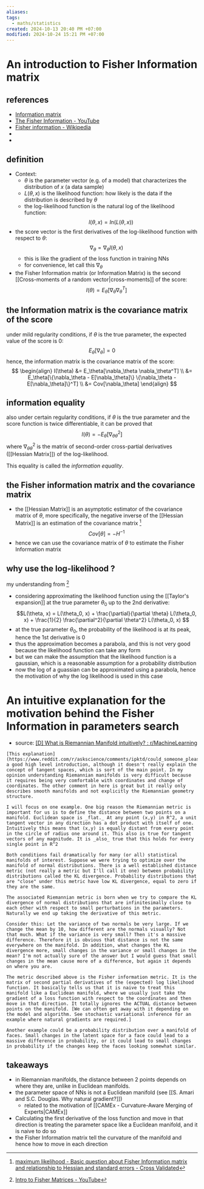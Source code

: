 ```yaml
---
aliases: 
tags:
  - maths/statistics
created: 2024-10-13 20:40 PM +07:00
modified: 2024-10-24 15:21 PM +07:00
---
```

# An introduction to Fisher Information matrix
## references
- [Information matrix](https://www.statlect.com/glossary/information-matrix)
- [The Fisher Information - YouTube](https://www.youtube.com/watch?v=pneluWj-U-o)
- [Fisher information - Wikipedia](https://en.wikipedia.org/wiki/Fisher_information)
- [^1]: [Intro to Fisher Matrices - YouTube](https://www.youtube.com/watch?v=m62I5_ow3O8)
- [^2]: [maximum likelihood - Basic question about Fisher Information matrix and relationship to Hessian and standard errors - Cross Validated](https://stats.stackexchange.com/questions/68080/basic-question-about-fisher-information-matrix-and-relationship-to-hessian-and-s?rq=1)
## definition
- Context:
	- $\theta$ is the parameter vector (e.g. of a model) that characterizes the distribution of $x$ (a data sample)
	- $L(\theta, x)$ is the likelihood function: how likely is the data if the distribution is described by $\theta$
	- the log-likelihood function is the natural log of the likelihood function: $$l(\theta, x) = ln(L(\theta, x))$$
- the score vector is the first derivatives of the log-likelihood function with respect to $\theta$: 
  $$\nabla_\theta = \nabla_\theta l(\theta, x)$$
	- this is like the gradient of the loss function in training NNs
	- for convenience, let call this $\nabla_\theta$
- the Fisher Information matrix (or Information Matrix) is the second [[Cross-moments of a random vector|cross-moments]] of the score:
  $$I(\theta) = E_\theta[\nabla_\theta \nabla_\theta^T]$$
## the Information matrix is the covariance matrix of the score 
under mild regularity conditions, if $\theta$ is the true parameter, the expected value of the score is 0:
  $$E_\theta[\nabla_\theta] = 0$$
  hence, the information matrix is the covariance matrix of the score:
  $$
  \begin{align} 
  I(\theta) 
  &= E_\theta[\nabla_\theta \nabla_\theta^T] \\
  &= E_\theta[\{\nabla_\theta - E[\nabla_\theta]\} \{\nabla_\theta - E[\nabla_\theta]\}^T] \\
  &= Cov[\nabla_\theta]
  \end{align}
  $$
  
## information equality
also under certain regularity conditions, if $\theta$ is the true parameter and the score function is twice differentiable, it can be proved that
$$I(\theta) =  -E_\theta[\nabla^2_{\theta\theta}]$$
where $\nabla^2_{\theta\theta}$ is the matrix of second-order cross-partial derivatives ([[Hessian Matrix]]) of the log-likelihood.

This equality is called the *information equality*.

## the Fisher information matrix and the covariance matrix
- the [[Hessian Matrix]] is an asymptotic estimator of the covariance matrix of $\theta$, more specifically, the negative inverse of the [[Hessian Matrix]] is an estimation of the covariance matrix [^2]
  $$Cov[\theta] = -H^{-1}$$
- hence we can use the covariance matrix of $\theta$ to estimate the Fisher Information matrix
## why use the log-likelihood ?
my understanding from [^1]
- considering approximating the likelihood function using the [[Taylor's expansion]] at the true parameter $\theta_0$ up to the 2nd derivative:
  $$L(\theta, x) = L(\theta_0, x) + \frac{\partial}{\partial \theta} L(\theta_0, x) + \frac{1}{2} \frac{\partial^2}{\partial \theta^2} L(\theta_0, x) $$
- at the true parameter $\theta_0$, the probability of the likelihood is at its peak, hence the 1st derivative is 0
- thus the approximation becomes a parabola, and this is not very good because the likelihood function can take any form
- but we can make the assumption that the likelihood function is a gaussian, which is a reasonable assumption for a probability distribution
- now the log of a guassian can be approximated using a parabola, hence the motivation of why the log likelihood is used in this case
# An intuitive explanation for the motivation behind the Fisher Information in parameters search
- source: [[D] What is Riemannian Manifold intuitively? : r/MachineLearning](https://www.reddit.com/r/MachineLearning/comments/qukghv/comment/hkr525b/?utm_source=share&utm_medium=web3x&utm_name=web3xcss&utm_term=1&utm_content=share_button)
```ad-quote
[This explanation](https://www.reddit.com/r/askscience/comments/ipktd/could_someone_please_explain_metric_tensor_to_me/) is a good high level introduction, although it doesn't really explain the concept of tangent spaces, which is sort of the main point. In my opinion understanding Riemannian manifolds is very difficult because it requires being very comfortable with coordinates and change of coordinates. The other comment in here is great but it really only describes smooth manifolds and not explicitly the Riemannian geometry structure.

I will focus on one example. One big reason the Riemannian metric is important for us is to define the distance between two points on a manifold. Euclidean space is _flat._ At any point (x,y) in R^2, a unit tangent vector in any direction has a dot product with itself of one. Intuitively this means that (x,y) is equally distant from every point in the circle of radius one around it. This also is true for tangent vectors of any magnitude. It is _also_ true that this holds for every single point in R^2

Both conditions fail dramatically for many (or all) statistical manifolds of interest. Suppose we were trying to optimize over the manifold of normal distributions. There is a well established distance metric (not really a metric but I'll call it one) between probability distributions called the KL divergence. Probability distributions that are "close" under this metric have low KL divergence, equal to zero if they are the same.

The associated Riemannian metric is born when we try to compare the KL divergence of normal distributions that are infinitesimally close to each other with respect to small perturbations in the parameters. Naturally we end up taking the derivative of this metric.

Consider this: Let the variance of two normals be very large. If we change the mean by 10, how different are the normals visually? Not that much. What if the variance is very small? Then it's a massive difference. Therefore it is obvious that distance is not the same everywhere on the manifold. In addition, what changes the KL divergence more, small changes in the variance or small changes in the mean? I'm not actually sure of the answer but I would guess that small changes in the mean cause more of a difference, but again it depends on where you are.

The metric described above is the Fisher information metric. It is the matrix of second partial derivatives of the (expected) log likelihood function. It basically tells us that it is naive to treat this manifold like a Euclidean manifold, where we usually just take the gradient of a loss function with respect to the coordinates and then move in that direction. It totally ignores the ACTUAL distance between points on the manifold. [We can often get away with it depending on the model and algorithm. See stochastic variational inference for an example where natural gradients are required.]

Another example could be a probability distribution over a manifold of faces. Small changes in the latent space for a face could lead to a massive difference in probability, or it could lead to small changes in probability if the changes keep the faces looking somewhat similar.
```

## takeaways
- in Riemannian manifolds, the distance between 2 points depends on where they are, unlike in Euclidean manifolds.
- the parameter space of NNs is not a Euclidean manifold (see [[S. Amari and S.C. Douglas. Why natural gradient?]])
	- related to the motivation of [[CAMEx - Curvature-Aware Merging of Experts|CAMEx]]
- Calculating the first derivative of the loss function and move in that direction is treating the parameter space like a Euclidean manifold, and it is naive to do so
- the Fisher Information matrix tell the curvature of the manifold and hence how to move in each direction
